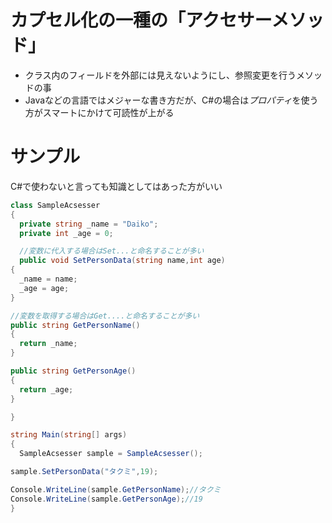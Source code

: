 # カプセル化の一種の「アクセサーメソッド」
- クラス内のフィールドを外部には見えないようにし、参照変更を行うメソッドの事
- Javaなどの言語ではメジャーな書き方だが、C#の場合は*プロパティ*を使う方がスマートにかけて可読性が上がる

# サンプル

C#で使わないと言っても知識としてはあった方がいい

```C#
class SampleAcsesser
{
  private string _name = "Daiko";
  private int _age = 0;

  //変数に代入する場合はSet...と命名することが多い
  public void SetPersonData(string name,int age)
{
  _name = name;
  _age = age;
}

//変数を取得する場合はGet....と命名することが多い
public string GetPersonName()
{
  return _name;
}

public string GetPersonAge()
{
  return _age;
}

}

string Main(string[] args)
{
  SampleAcsesser sample = SampleAcsesser();

sample.SetPersonData("タクミ",19);

Console.WriteLine(sample.GetPersonName);//タクミ
Console.WriteLine(sample.GetPersonAge);//19
}
```
